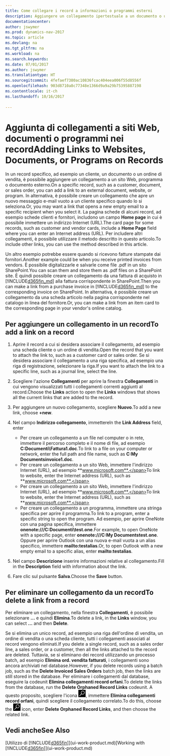 ```yaml
---
title: Come collegare i record a informazioni o programmi esterni
description: Aggiungere un collegamento ipertestuale a un documento o un sito Web in un record specifico, ad esempio, un cliente o un documento.
documentationcenter: 
author: jswymer
ms.prod: dynamics-nav-2017
ms.topic: article
ms.devlang: na
ms.tgt_pltfrm: na
ms.workload: na
ms.search.keywords: 
ms.date: 07/01/2017
ms.author: jswymer
ms.translationtype: HT
ms.sourcegitcommit: 4fefaef7380ac10836fcac404eea006f55d8556f
ms.openlocfilehash: 903d8710a8c77348e1366d9a9a29b75395887198
ms.contentlocale: it-ch
ms.lasthandoff: 10/16/2017

---
```

# <a name="adding-links-to-websites-documents-or-programs-on-records"></a><span data-ttu-id="1e238-103">Aggiunta di collegamenti a siti Web, documenti o programmi nei record</span><span class="sxs-lookup"><span data-stu-id="1e238-103">Adding Links to Websites, Documents, or Programs on Records</span></span>
<span data-ttu-id="1e238-104">In un record specifico, ad esempio un cliente, un documento o un ordine di vendita, è possibile aggiungere un collegamento a un sito Web, programma o documento esterno.</span><span class="sxs-lookup"><span data-stu-id="1e238-104">On a specific record, such as a customer, document, or sales order, you can add a link to an external document, website, or program.</span></span> <span data-ttu-id="1e238-105">In alternativa, è possibile creare un collegamento che apre un nuovo messaggio e-mail vuoto a un cliente specifico quando lo si seleziona.</span><span class="sxs-lookup"><span data-stu-id="1e238-105">Or, you may want a link that opens a new empty email to a specific recipient when you select it.</span></span> <span data-ttu-id="1e238-106">La pagina schede di alcuni record, ad esempio schede clienti e fornitori, includono un campo **Home page** in cui è possibile immettere un indirizzo Internet (URL).</span><span class="sxs-lookup"><span data-stu-id="1e238-106">The card page for some records, such as customer and vendor cards, include a **Home Page** field where you can enter an Internet address (URL).</span></span> <span data-ttu-id="1e238-107">Per includere altri collegamenti, è possibile utilizzare il metodo descritto in questo articolo.</span><span class="sxs-lookup"><span data-stu-id="1e238-107">To include other links, you can use the method described in this article.</span></span>

<span data-ttu-id="1e238-108">Un altro esempio potrebbe essere quando si ricevono fatture stampate dai fornitori.</span><span class="sxs-lookup"><span data-stu-id="1e238-108">Another example could be when you receive printed invoices from vendors.</span></span> <span data-ttu-id="1e238-109">È possibile digitalizzarle e salvarle come file .pdf in un sito SharePoint.</span><span class="sxs-lookup"><span data-stu-id="1e238-109">You can scan them and store them as .pdf files on a SharePoint site.</span></span> <span data-ttu-id="1e238-110">È quindi possibile creare un collegamento da una fattura di acquisto in [!INCLUDE[d365fin_md](includes/d365fin_md.md)] alla fattura corrispondente in SharePoint.</span><span class="sxs-lookup"><span data-stu-id="1e238-110">Then you can make a link from a purchase invoice in [!INCLUDE[d365fin_md](includes/d365fin_md.md)] to the corresponding invoice on  SharePoint.</span></span> <span data-ttu-id="1e238-111">In alternativa, è possibile creare un collegamento da una scheda articolo nella pagina corrispondente nel catalogo in linea del fornitore.</span><span class="sxs-lookup"><span data-stu-id="1e238-111">Or, you can make a link from an item card to the corresponding page in your vendor's online catalog.</span></span>
  
## <a name="to-add-a-link-on-a-record"></a><span data-ttu-id="1e238-112">Per aggiungere un collegamento in un record</span><span class="sxs-lookup"><span data-stu-id="1e238-112">To add a link on a record</span></span>   
  
1.  <span data-ttu-id="1e238-113">Aprire il record a cui si desidera associare il collegamento, ad esempio una scheda cliente o un ordine di vendita.</span><span class="sxs-lookup"><span data-stu-id="1e238-113">Open the record that you want to attach the link to, such as a customer card or sales order.</span></span> <span data-ttu-id="1e238-114">Se si desidera associare il collegamento a una riga specifica, ad esempio una riga di registrazione, selezionare la riga.</span><span class="sxs-lookup"><span data-stu-id="1e238-114">If you want to attach the link to a specific line, such as a journal line, select the line.</span></span>  
  
2.  <span data-ttu-id="1e238-115">Scegliere l'azione **Collegamenti** per aprire la finestra **Collegamenti** in cui vengono visualizzati tutti i collegamenti correnti aggiunti al record.</span><span class="sxs-lookup"><span data-stu-id="1e238-115">Choose the **Links** action to open the **Links** windows that shows all the current links that are added to the record.</span></span>

3. <span data-ttu-id="1e238-116">Per aggiungere un nuovo collegamento, scegliere **Nuovo**.</span><span class="sxs-lookup"><span data-stu-id="1e238-116">To add a new link, choose **+new**.</span></span> 
  
4.  <span data-ttu-id="1e238-117">Nel campo **Indirizzo collegamento**, immettere</span><span class="sxs-lookup"><span data-stu-id="1e238-117">In the **Link Address** field, enter</span></span>

    -   <span data-ttu-id="1e238-118">Per creare un collegamento a un file nel computer o in rete, immettere il percorso completo e il nome di file, ad esempio **C:Documenti\Fattura1.doc**.</span><span class="sxs-lookup"><span data-stu-id="1e238-118">To link to a file on your computer or network, enter the full path and file name, such as  **C:My Documentsinvoice1.doc**.</span></span>
    -   <span data-ttu-id="1e238-119">Per creare un collegamento a un sito Web, immettere l'indirizzo Internet (URL), ad esempio **www.microsoft.com**.</span><span class="sxs-lookup"><span data-stu-id="1e238-119">To link to website, enter the Internet address (URL), such as **www.microsoft.com**.</span></span> 
    -   <span data-ttu-id="1e238-120">Per creare un collegamento a un sito Web, immettere l'indirizzo Internet (URL), ad esempio **www.microsoft.com**.</span><span class="sxs-lookup"><span data-stu-id="1e238-120">To link to website, enter the Internet address (URL), such as **www.microsoft.com**.</span></span> 
    -   <span data-ttu-id="1e238-121">Per creare un collegamento a un programma, immettere una stringa specifica per aprire il programma.</span><span class="sxs-lookup"><span data-stu-id="1e238-121">To link to a program, enter a specific string to open the program.</span></span> <span data-ttu-id="1e238-122">Ad esempio, per aprire OneNote con una pagina specifica, immettere **onenote:///C:Documenti\test.one**.</span><span class="sxs-lookup"><span data-stu-id="1e238-122">For example, to open OneNote with a specific page, enter **onenote:///C:My Documentstest.one**.</span></span> <span data-ttu-id="1e238-123">Oppure per aprire Outlook con una nuova e-mail vuota a un alias specifico, immettere **mailto:testalias**.</span><span class="sxs-lookup"><span data-stu-id="1e238-123">Or, to open Outlook with a new empty email to a specific alias, enter **mailto:testalias**.</span></span>  
  
5.  <span data-ttu-id="1e238-124">Nel campo **Descrizione** inserire informazioni relative al collegamento.</span><span class="sxs-lookup"><span data-stu-id="1e238-124">Fill in the **Description** field with information about the link.</span></span>  
  
6.  <span data-ttu-id="1e238-125">Fare clic sul pulsante **Salva**.</span><span class="sxs-lookup"><span data-stu-id="1e238-125">Choose the **Save** button.</span></span>  
  
## <a name="to-delete-a-link-from-a-record"></a><span data-ttu-id="1e238-126">Per eliminare un collegamento da un record</span><span class="sxs-lookup"><span data-stu-id="1e238-126">To delete a link from a record</span></span>  
  
<span data-ttu-id="1e238-127">Per eliminare un collegamento, nella finestra **Collegamenti**, è possibile selezionare **…** e quindi **Elimina**.</span><span class="sxs-lookup"><span data-stu-id="1e238-127">To delete a link, in the **Links** window, you can select **...** and then **Delete**.</span></span>

<span data-ttu-id="1e238-128">Se si elimina un unico record, ad esempio una riga dell'ordine di vendita, un ordine di vendita o una scheda cliente, tutti i collegamenti associati al record vengono eliminati.</span><span class="sxs-lookup"><span data-stu-id="1e238-128">If you delete a single record, such as a sales order line, a sales order, or a customer, then all the links attached to the record are deleted.</span></span> <span data-ttu-id="1e238-129">Tuttavia, se si eliminano dei record utilizzando un processo batch, ad esempio **Elimina ord. vendita fatturati**, i collegamenti sono ancora archiviati nel database.</span><span class="sxs-lookup"><span data-stu-id="1e238-129">However, if you delete records using a batch job, such as the **Delete Invoiced Sales Orders** batch job, then the links are still stored in the database.</span></span> <span data-ttu-id="1e238-130">Per eliminare i collegamenti dal database, eseguire la codeunit **Elimina collegamenti record orfani**.</span><span class="sxs-lookup"><span data-stu-id="1e238-130">To delete the links from the database, run the **Delete Orphaned Record Links** codeunit.</span></span> <span data-ttu-id="1e238-131">A questo proposito, scegliere l'icona ![Cerca pagina o report](media/ui-search/search_small.png "icona Cerca pagina o report"), immettere **Elimina collegamenti record orfani**, quindi scegliere il collegamento correlato.</span><span class="sxs-lookup"><span data-stu-id="1e238-131">To do this, choose the ![Search for Page or Report](media/ui-search/search_small.png "Search for Page or Report icon") icon, enter **Delete Orphaned Record Links**, and then choose the related link.</span></span>   
  
<!-- ### To run delete orphaned record links  
  
1.  Choose the ![Search for Page or Report](media/ui-search/search_small.png "Search for Page or Report icon") icon, enter **Data Deletion**, and then choose the related link.  
  
2.  On the **Data Deletion** page, choose **Tasks**, and then choose **Delete Orphaned Record Links**.  -->
  
## <a name="see-also"></a><span data-ttu-id="1e238-132">Vedi anche</span><span class="sxs-lookup"><span data-stu-id="1e238-132">See Also</span></span>  
<span data-ttu-id="1e238-133">[Utilizzo di [!INCLUDE[d365fin](includes/d365fin_md.md)]](ui-work-product.md)</span><span class="sxs-lookup"><span data-stu-id="1e238-133">[Working with [!INCLUDE[d365fin](includes/d365fin_md.md)]](ui-work-product.md)</span></span>  
